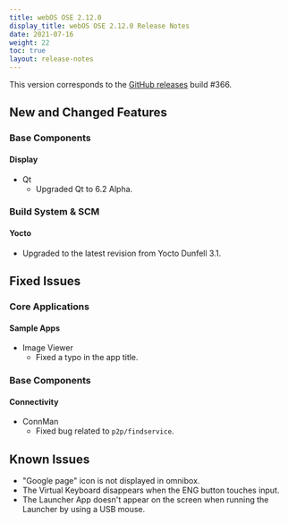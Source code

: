 ```yaml
---
title: webOS OSE 2.12.0
display_title: webOS OSE 2.12.0 Release Notes
date: 2021-07-16
weight: 22
toc: true
layout: release-notes
---
```


This version corresponds to the [GitHub releases](https://github.com/webosose/build-webos/releases) build #366.

## New and Changed Features

### Base Components

#### Display

- Qt
  - Upgraded Qt to 6.2 Alpha.

### Build System & SCM

#### Yocto

  - Upgraded to the latest revision from Yocto Dunfell 3.1.

## Fixed Issues

### Core Applications

#### Sample Apps

- Image Viewer
    - Fixed a typo in the app title.

### Base Components

#### Connectivity

- ConnMan
    - Fixed bug related to `p2p/findservice`.

## Known Issues

- "Google page" icon is not displayed in omnibox.
- The Virtual Keyboard disappears when the ENG button touches input.
- The Launcher App doesn't appear on the screen when running the Launcher by using a USB mouse.
